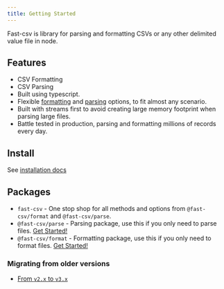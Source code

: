 ```yaml
---
title: Getting Started
---
```



Fast-csv is library for parsing and formatting CSVs or any other delimited value file in node.

## Features

* CSV Formatting
* CSV Parsing
* Built using typescript.
* Flexible [formatting](../formatting/options.md) and [parsing](../parsing/options.md) options, to fit almost any scenario.  
* Built with streams first to avoid creating large memory footprint when parsing large files. 
* Battle tested in production, parsing and formatting millions of records every day.

## Install 

See [installation docs](../install)

## Packages


* `fast-csv` - One stop shop for all methods and options from `@fast-csv/format` and `@fast-csv/parse`.
* `@fast-csv/parse` - Parsing package, use this if you only need to parse files. [Get Started!](../parsing/getting-started.mdx)
* `@fast-csv/format` - Formatting package, use this if you only need to format files. [Get Started!](../formatting/getting-started.mdx)

### Migrating from older versions

* [From `v2.x` to `v3.x`](../migration-guides/v2.x-to-v3.x.md) 
